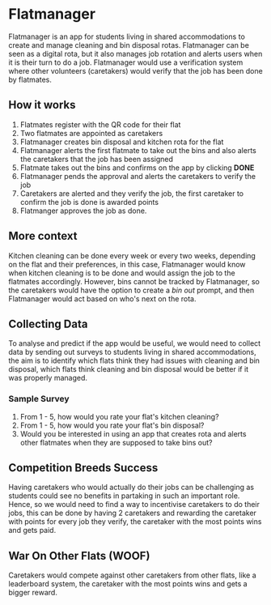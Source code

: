 # Flatmanager

Flatmanager is an app for students living in shared accommodations to create and manage cleaning and bin disposal rotas.
Flatmanager can be seen as a digital rota, but it also manages job rotation and alerts users when it is their turn to do a job.
Flatmanager would use a verification system where other volunteers (caretakers) would verify that the job has been done by flatmates.

## How it works
1. Flatmates register with the QR code for their flat
2. Two flatmates are appointed as caretakers
3. Flatmanager creates bin disposal and kitchen rota for the flat
4. Flatmanager alerts the first flatmate to take out the bins and also alerts the caretakers that the job has been assigned
5. Flatmate takes out the bins and confirms on the app by clicking <b>DONE</b>
6. Flatmanager pends the approval and alerts the caretakers to verify the job
7. Caretakers are alerted and they verify the job, the first caretaker to confirm the job is done is awarded points
8. Flatmanger approves the job as done.

## More context
Kitchen cleaning can be done every week or every two weeks, depending on the flat and their preferences, in this case, Flatmanager would know when kitchen cleaning is to be done and would assign the job to the flatmates accordingly. However, bins cannot be tracked by Flatmanager, so the caretakers would have the option to create a <i>bin out</i> prompt, and then Flatmanager would act based on who's next on the rota.

## Collecting Data
To analyse and predict if the app would be useful, we would need to collect data by sending out surveys to students living in shared accommodations, the aim is to identify which flats think they had issues with cleaning and bin disposal, which flats think cleaning and bin disposal would be better if it was properly managed.
### Sample Survey
1. From 1 - 5, how would you rate your flat's kitchen cleaning?
2. From 1 - 5, how would you rate your flat's bin disposal?
3. Would you be interested in using an app that creates rota and alerts other flatmates when they are supposed to take bins out?

## Competition Breeds Success
Having caretakers who would actually do their jobs can be challenging as students could see no benefits in partaking in such an important role. Hence, so we would need to find a way to incentivise caretakers to do their jobs, this can be done by having 2 caretakers and rewarding the caretaker with points for every job they verify, the caretaker with the most points wins and gets paid.

## War On Other Flats (WOOF)
Caretakers would compete against other caretakers from other flats, like a leaderboard system, the caretaker with the most points wins and gets a bigger reward.
